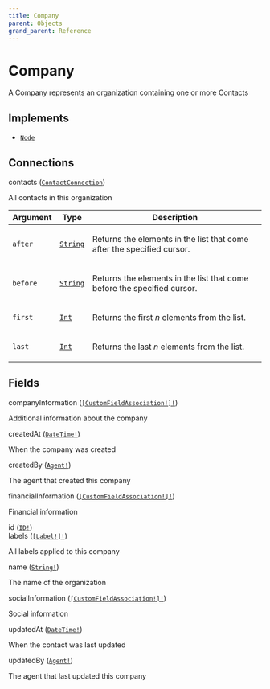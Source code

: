 ```yaml
---
title: Company
parent: Objects
grand_parent: Reference
---
```


# Company

A Company represents an organization containing one or more Contacts

## Implements

- <code><a href="/docs/reference/interface/node">Node</a></code></li>

## Connections

<div class="field-entry ">
  <span id="contacts" class="field-name connection-name anchored">contacts (<code><a href="/docs/reference/object/contactconnection">ContactConnection</a></code>)</span>

  <div class="description-wrapper">
   <p>All contacts in this organization</p>
     <table class="arguments">
  <thead>
  <tr>
    <th>Argument</th>
    <th>Type</th>
    <th>Description</th>
  </tr>
  </thead>
  <tbody>

  <tr>
  <td><code class="anchored">after</code></td>
  <td>
    <code><a href="/docs/reference/scalar/string">String</a></code>
  </td>
  <td>
    <p>Returns the elements in the list that come after the specified cursor.</p>
   </td>
  </tr>

  <tr>
  <td><code class="anchored">before</code></td>
  <td>
    <code><a href="/docs/reference/scalar/string">String</a></code>
  </td>
  <td>
    <p>Returns the elements in the list that come before the specified cursor.</p>
   </td>
  </tr>

  <tr>
  <td><code class="anchored">first</code></td>
  <td>
    <code><a href="/docs/reference/scalar/int">Int</a></code>
  </td>
  <td>
    <p>Returns the first <em>n</em> elements from the list.</p>
   </td>
  </tr>

  <tr>
  <td><code class="anchored">last</code></td>
  <td>
    <code><a href="/docs/reference/scalar/int">Int</a></code>
  </td>
  <td>
    <p>Returns the last <em>n</em> elements from the list.</p>
   </td>
  </tr>

  </tbody>
</table>

  </div>
</div>

## Fields

<div class="field-entry ">
  <span id="companyinformation" class="field-name anchored">companyInformation (<code><a href="/docs/reference/object/customfieldassociation">[CustomFieldAssociation!]!</a></code>)</span>

  <div class="description-wrapper">
   <p>Additional information about the company</p>

  </div>
</div>

<div class="field-entry ">
  <span id="createdat" class="field-name anchored">createdAt (<code><a href="/docs/reference/scalar/datetime">DateTime!</a></code>)</span>

  <div class="description-wrapper">
   <p>When the company was created</p>

  </div>
</div>

<div class="field-entry ">
  <span id="createdby" class="field-name anchored">createdBy (<code><a href="/docs/reference/object/agent">Agent!</a></code>)</span>

  <div class="description-wrapper">
   <p>The agent that created this company</p>

  </div>
</div>

<div class="field-entry ">
  <span id="financialinformation" class="field-name anchored">financialInformation (<code><a href="/docs/reference/object/customfieldassociation">[CustomFieldAssociation!]!</a></code>)</span>

  <div class="description-wrapper">
   <p>Financial information</p>

  </div>
</div>

<div class="field-entry ">
  <span id="id" class="field-name anchored">id (<code><a href="/docs/reference/scalar/id">ID!</a></code>)</span>

  <div class="description-wrapper">

  </div>
</div>

<div class="field-entry ">
  <span id="labels" class="field-name anchored">labels (<code><a href="/docs/reference/object/label">[Label!]!</a></code>)</span>

  <div class="description-wrapper">
   <p>All labels applied to this company</p>

  </div>
</div>

<div class="field-entry ">
  <span id="name" class="field-name anchored">name (<code><a href="/docs/reference/scalar/string">String!</a></code>)</span>

  <div class="description-wrapper">
   <p>The name of the organization</p>

  </div>
</div>

<div class="field-entry ">
  <span id="socialinformation" class="field-name anchored">socialInformation (<code><a href="/docs/reference/object/customfieldassociation">[CustomFieldAssociation!]!</a></code>)</span>

  <div class="description-wrapper">
   <p>Social information</p>

  </div>
</div>

<div class="field-entry ">
  <span id="updatedat" class="field-name anchored">updatedAt (<code><a href="/docs/reference/scalar/datetime">DateTime!</a></code>)</span>

  <div class="description-wrapper">
   <p>When the contact was last updated</p>

  </div>
</div>

<div class="field-entry ">
  <span id="updatedby" class="field-name anchored">updatedBy (<code><a href="/docs/reference/object/agent">Agent!</a></code>)</span>

  <div class="description-wrapper">
   <p>The agent that last updated this company</p>

  </div>
</div>

